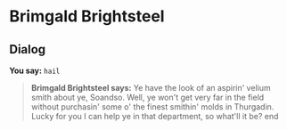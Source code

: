 # Brimgald Brightsteel


## Dialog

**You say:** `hail`



>**Brimgald Brightsteel says:** Ye have the look of an aspirin' velium smith about ye, Soandso. Well, ye won't get very far in the field without purchasin' some o' the finest smithin' molds in Thurgadin. Lucky for you I can help ye in that department, so what'll it be?
end
